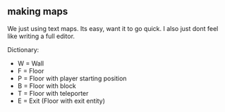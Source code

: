 ## making maps

We just using text maps. Its easy, want it to go quick.
I also just dont feel like writing a full editor.

Dictionary:

- W = Wall
- F = Floor
- P = Floor with player starting position
- B = Floor with block
- T = Floor with teleporter
- E = Exit (Floor with exit entity)
